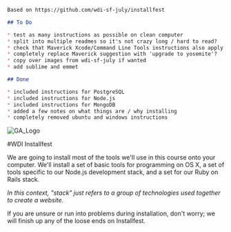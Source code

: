 ```md
Based on https://github.com/wdi-sf-july/installfest

## To Do

* test as many instructions as possible on clean computer
* split into multiple readmes so it's not crazy long / hard to read?
* check that Maverick Xcode/Command Line Tools instructions also apply for Yosemite
* completely replace Maverick suggestion with 'upgrade to yosemite'?
* copy over images from wdi-sf-july if wanted  
* add sublime and emmet

## Done

* included instructions for PostgreSQL
* included instructions for Node.js
* included instructions for MongoDB
* added a few notes on what things are / why installing
* completely removed ubuntu and windows instructions
```

![GA_Logo](https://raw.github.com/generalassembly/ga-ruby-on-rails-for-devs/master/images/ga.png)

#WDI Installfest 

We are going to install most of the tools we'll use in this course onto your computer. We'll install a set of basic tools for programming on OS X, a set of tools specific to our Node.js development stack, and a set for our Ruby on Rails stack.

*In this context, "stack" just refers to a group of technologies used together to create a website.*

If you are unsure or run into problems during installation, don't worry; we will finish up any of the loose ends on Installfest.
	
 
